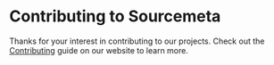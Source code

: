 Contributing to Sourcemeta
==========================

Thanks for your interest in contributing to our projects. Check out the
[Contributing](https://www.sourcemeta.com/contributing/) guide on our website
to learn more.
